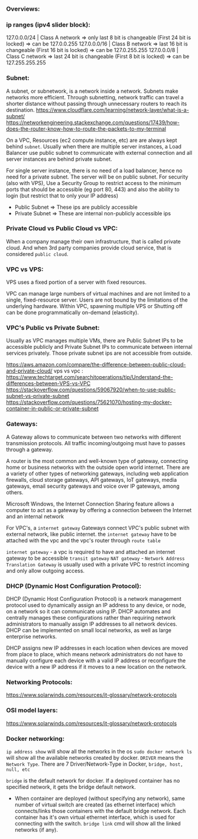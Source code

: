 ### Overviews:

### ip ranges (ipv4 slider block):
127.0.0.0/24 | Class A network => only last 8 bit is changeable (First 24 bit is locked) => can be 127.0.0.255
127.0.0.0/16 | Class B network => last 16 bit is changeable (First 16 bit is locked) => can be 127.0.255.255
127.0.0.0/8 | Class C network => last 24 bit is changeable (First 8 bit is locked) => can be 127.255.255.255


### Subnet:
A subnet, or subnetwork, is a network inside a network. Subnets make networks more efficient. Through subnetting, network traffic can travel a shorter distance without passing through unnecessary routers to reach its destination.
https://www.cloudflare.com/learning/network-layer/what-is-a-subnet/
https://networkengineering.stackexchange.com/questions/17439/how-does-the-router-know-how-to-route-the-packets-to-my-terminal

On a VPC, Resources (ec2 compute instance, etc) are are always kept behind `subnet`. Usually when there are multiple server instances, a Load Balancer use public subnet to communicate with external connection and all server instances are behind private subnet. 

For single server instance, there is no need of a load balancer, hence no need for a private subnet. The server will be on public subnet. For security (also with VPS), Use a Security Group to restrict access to the minimum ports that should be accessible (eg port 80, 443) and also the ability to login (but restrict that to only your IP address)
- Public Subnet => These ips are publicly accessible 
- Private Subnet => These are internal non-publicly accessible ips

### Private Cloud vs Public Cloud vs VPC:
When a company manage their own infrastructure, that is called private cloud. And when 3rd party companies provide cloud service, that is considered `public cloud`.

### VPC vs VPS:
VPS uses a fixed portion of a server with fixed resources.

VPC can manage large numbers of virtual machines and are not limited to a single, fixed-resource server. Users are not bound by the limitations of the underlying hardware. Within VPC, spawning multiple VPS or Shutting off can be done programmatically on-demand (elasticity). 
### VPC's Public vs Private Subnet:
Usually as VPC manages multiple VMs, there are Public Subnet IPs to be accessible publicly and Private Subnet IPs to communicate between internal services privately. Those private subnet ips are not accessible from outside.

https://aws.amazon.com/compare/the-difference-between-public-cloud-and-private-cloud/
vps vs vpc : https://www.techtarget.com/searchitoperations/tip/Understand-the-differences-between-VPS-vs-VPC
https://stackoverflow.com/questions/59067920/when-to-use-public-subnet-vs-private-subnet
https://stackoverflow.com/questions/75621070/hosting-my-docker-container-in-public-or-private-subnet


### Gateways:
A Gateway allows to communicate between two networks with different transmission protocols. All traffic incoming/outgoing must have to passes through a gateway. 

A router is the most common and well-known type of gateway, connecting home or business networks with the outside open world internet. There are a variety of other types of networking gateways, including web application firewalls, cloud storage gateways, API gateways, IoT gateways, media gateways, email security gateways and voice over IP gateways, among others. 

Microsoft Windows, the Internet Connection Sharing feature allows a computer to act as a gateway by offering a connection between the Internet and an internal network

For VPC's, a `internet gateway` Gateways connect VPC's public subnet with external network, like public internet. the `internet gateway` have to be attached with the vpc and the vpc's router through `route table`

`internet gateway` - a vpc is required to have and attached an internet gateway to be accessible
`transit gateway`
`NAT gateway` - `Network Address Translation Gateway` is usually used with a private VPC to restrict incoming and only allow outgoing access. 

### DHCP (Dynamic Host Configuration Protocol):
DHCP (Dynamic Host Configuration Protocol) is a network management protocol used to dynamically assign an IP address to any device, or node, on a network so it can communicate using IP. DHCP automates and centrally manages these configurations rather than requiring network administrators to manually assign IP addresses to all network devices. DHCP can be implemented on small local networks, as well as large enterprise networks.

DHCP assigns new IP addresses in each location when devices are moved from place to place, which means network administrators do not have to manually configure each device with a valid IP address or reconfigure the device with a new IP address if it moves to a new location on the network.

### Networking Protocols:
https://www.solarwinds.com/resources/it-glossary/network-protocols

### OSI model layers:
https://www.solarwinds.com/resources/it-glossary/network-protocols

### Docker networking:
`ip address show` will show all the networks in the os 
`sudo docker network ls` will show all the available networks created by docker. `DRIVER` means the `Network Type`. There are 7 Driver/Network-Type in Docker, `bridge, host, null, etc`

`bridge` is the default network for docker. If a deployed container has no specified network, it gets the bridge default network. 

* When container are deployed (without specifying any network), same number of virtual switch are created (as ethernet interface) which connects/links those containers with the default bridge network. Each container has it's own virtual ethernet interface, which is used for connecting with the switch. `bridge link` cmd will show all the linked networks (if any).